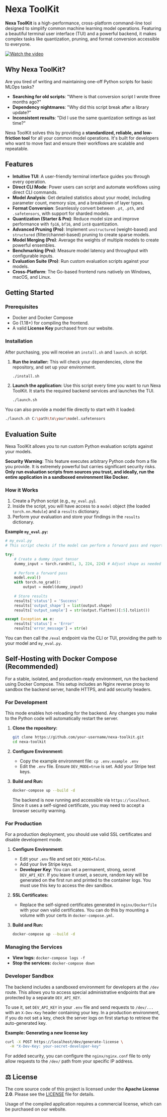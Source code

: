 # Nexa ToolKit

**Nexa ToolKit** is a high-performance, cross-platform command-line tool designed to simplify common machine learning model operations. Featuring a beautiful terminal user interface (TUI) and a powerful backend, it makes complex tasks like quantization, pruning, and format conversion accessible to everyone.

[![Watch the video](https://github.com/DarkStarStrix/NexaToolKit/blob/master/Screenshot%202025-08-12%20164253.png)](https://github.com/DarkStarStrix/NexaToolKit/blob/master/NexaToolKit%20Service%20-%20Made%20with%20Clipchamp.mp4)

## Why Nexa ToolKit?

Are you tired of writing and maintaining one-off Python scripts for basic MLOps tasks?

-   **Searching for old scripts**: "Where is that conversion script I wrote three months ago?"
-   **Dependency nightmares**: "Why did this script break after a library update?"
-   **Inconsistent results**: "Did I use the same quantization settings as last time?"

Nexa ToolKit solves this by providing a **standardized, reliable, and low-friction tool** for all your common model operations. It's built for developers who want to move fast and ensure their workflows are scalable and repeatable.

## Features

-   **Intuitive TUI**: A user-friendly terminal interface guides you through every operation.
-   **Direct CLI Mode**: Power users can script and automate workflows using direct CLI commands.
-   **Model Analysis**: Get detailed statistics about your model, including parameter count, memory size, and a breakdown of layer types.
-   **Format Conversion**: Seamlessly convert between `.pt`, `.pth`, and `.safetensors`, with support for sharded models.
-   **Quantization (Starter & Pro)**: Reduce model size and improve performance with `fp16`, `bf16`, and `int8` quantization.
-   **Advanced Pruning (Pro)**: Implement `unstructured` (weight-based) and `structured` (filter/channel-based) pruning to create sparse models.
-   **Model Merging (Pro)**: Average the weights of multiple models to create powerful ensembles.
-   **Benchmarking (Pro)**: Measure model latency and throughput with configurable inputs.
-   **Evaluation Suite (Pro)**: Run custom evaluation scripts against your models.
-   **Cross-Platform**: The Go-based frontend runs natively on Windows, macOS, and Linux.

## Getting Started

### Prerequisites

-   Docker and Docker Compose
-   Go (1.18+) for compiling the frontend.
-   A valid **License Key** purchased from our website.

### Installation

After purchasing, you will receive an `install.sh` and `launch.sh` script.

1.  **Run the installer:**
    This will check your dependencies, clone the repository, and set up your environment.
    ```bash
    ./install.sh
    ```

2.  **Launch the application:**
    Use this script every time you want to run Nexa ToolKit. It starts the required backend services and launches the TUI.
    ```bash
    ./launch.sh
    ```

You can also provide a model file directly to start with it loaded:

```bash
./launch.sh C:\path\to\your\model.safetensors
```

## Evaluation Suite

Nexa ToolKit allows you to run custom Python evaluation scripts against your models.

**Security Warning**: This feature executes arbitrary Python code from a file you provide. It is extremely powerful but carries significant security risks. **Only run evaluation scripts from sources you trust, and ideally, run the entire application in a sandboxed environment like Docker.**

### How it Works

1.  Create a Python script (e.g., `my_eval.py`).
2.  Inside the script, you will have access to a `model` object (the loaded `torch.nn.Module`) and a `results` dictionary.
3.  Perform your evaluation and store your findings in the `results` dictionary.

**Example `my_eval.py`:**
```python
# my_eval.py
# This script checks if the model can perform a forward pass and reports the output shape.

try:
    # Create a dummy input tensor
    dummy_input = torch.randn(1, 3, 224, 224) # Adjust shape as needed
    
    # Perform a forward pass
    model.eval()
    with torch.no_grad():
        output = model(dummy_input)
    
    # Store results
    results['status'] = 'Success'
    results['output_shape'] = list(output.shape)
    results['output_sample'] = str(output.flatten()[:5].tolist())

except Exception as e:
    results['status'] = 'Error'
    results['error_message'] = str(e)

```

You can then call the `/eval` endpoint via the CLI or TUI, providing the path to your model and `my_eval.py`.

## Self-Hosting with Docker Compose (Recommended)

For a stable, isolated, and production-ready environment, run the backend using Docker Compose. This setup includes an Nginx reverse proxy to sandbox the backend server, handle HTTPS, and add security headers.

### For Development

This mode enables hot-reloading for the backend. Any changes you make to the Python code will automatically restart the server.

1.  **Clone the repository:**
    ```bash
    git clone https://github.com/your-username/nexa-toolkit.git
    cd nexa-toolkit
    ```

2.  **Configure Environment:**
    -   Copy the example environment file: `cp .env.example .env`
    -   Edit the `.env` file. Ensure `DEV_MODE=true` is set. Add your Stripe test keys.

3.  **Build and Run:**
    ```bash
    docker-compose up --build -d
    ```
    The backend is now running and accessible via `https://localhost`. Since it uses a self-signed certificate, you may need to accept a browser security warning.

### For Production

For a production deployment, you should use valid SSL certificates and disable development mode.

1.  **Configure Environment:**
    -   Edit your `.env` file and set `DEV_MODE=false`.
    -   Add your live Stripe keys.
    -   **Developer Key**: You can set a permanent, strong, secret `DEV_API_KEY`. If you leave it unset, a secure, random key will be generated on the first run and printed to the container logs. You must use this key to access the dev sandbox.

2.  **SSL Certificates:**
    -   Replace the self-signed certificates generated in `nginx/Dockerfile` with your own valid certificates. You can do this by mounting a volume with your certs in `docker-compose.yml`.

3.  **Build and Run:**
    ```bash
    docker-compose up --build -d
    ```

### Managing the Services

-   **View logs:** `docker-compose logs -f`
-   **Stop the services:** `docker-compose down`

### Developer Sandbox

The backend includes a sandboxed environment for developers at the `/dev` route. This allows you to access special administrative endpoints that are protected by a separate `DEV_API_KEY`.

To use it, set `DEV_API_KEY` in your `.env` file and send requests to `/dev/...` with an `X-Dev-Key` header containing your key. In a production environment, if you do not set a key, check the server logs on first startup to retrieve the auto-generated key.

**Example: Generating a new license key**
```bash
curl -X POST https://localhost/dev/generate-license \
  -H "X-Dev-Key: your-secret-developer-key"
```

For added security, you can configure the `nginx/nginx.conf` file to only allow requests to the `/dev/` path from your specific IP address.

## ⚖️ License

The core source code of this project is licensed under the **Apache License 2.0**. Please see the [LICENSE](LICENSE) file for details.

Usage of the compiled application requires a commercial license, which can be purchased on our website.
